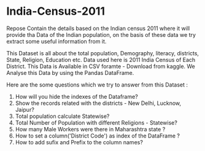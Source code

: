 # India-Census-2011
Repose Contain the details based on the Indian census 2011 where it will provide tha Data of the Indian population,  on the basis of these data we try extract some useful information from it.

This Dataset is all about the total population, Demography, literacy, districts, State, Religion, Education etc.
Data used here is 2011 India Census of Each District.
This Data is Available in CSV foramte - Download from kaggle.
We Analyse this Data by using the Pandas DataFrame.

Here are the some questions which we try to answer from this Dataset : 
1. How will you hide the indexes of the Dataframe?
2. Show the records related with the districts - New Delhi, Lucknow, Jaipur?
3. Total population calculate Statewise?
4. Total Number of Population with different Religions - Statewise?
5. How many Male Workers were there in Maharashtra state ?
6. How to set a column('District Code') as index of the DataFrame ?
7. How to add sufix and Prefix to the column names?
